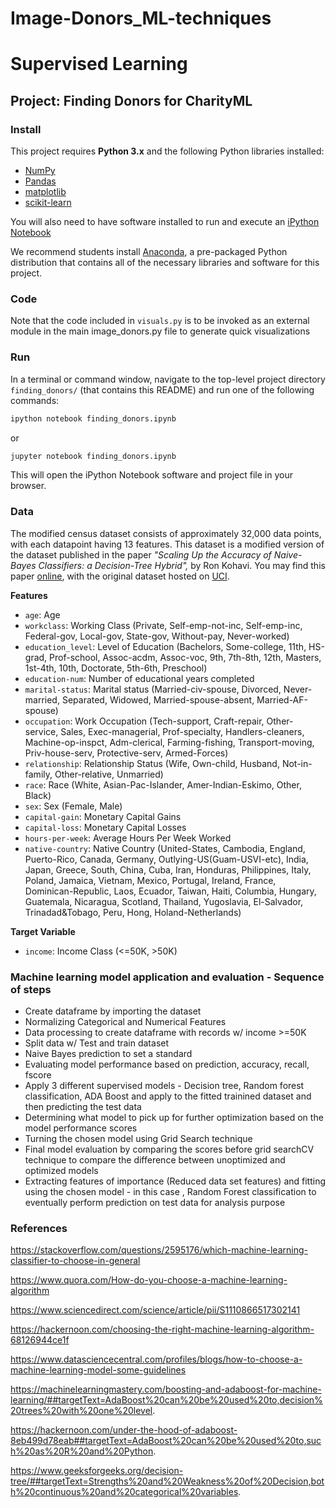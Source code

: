 # Image-Donors_ML-techniques
# Supervised Learning
## Project: Finding Donors for CharityML

### Install

This project requires **Python 3.x** and the following Python libraries installed:

- [NumPy](http://www.numpy.org/)
- [Pandas](http://pandas.pydata.org)
- [matplotlib](http://matplotlib.org/)
- [scikit-learn](http://scikit-learn.org/stable/)

You will also need to have software installed to run and execute an [iPython Notebook](http://ipython.org/notebook.html)

We recommend students install [Anaconda](https://www.continuum.io/downloads), a pre-packaged Python distribution that contains all of the necessary libraries and software for this project.

### Code

Note that the code included in `visuals.py` is to be invoked as an external module in the main image_donors.py file to generate quick visualizations 

### Run

In a terminal or command window, navigate to the top-level project directory `finding_donors/` (that contains this README) and run one of the following commands:

```bash
ipython notebook finding_donors.ipynb
```  
or
```bash
jupyter notebook finding_donors.ipynb
```

This will open the iPython Notebook software and project file in your browser.

### Data

The modified census dataset consists of approximately 32,000 data points, with each datapoint having 13 features. This dataset is a modified version of the dataset published in the paper *"Scaling Up the Accuracy of Naive-Bayes Classifiers: a Decision-Tree Hybrid",* by Ron Kohavi. You may find this paper [online](https://www.aaai.org/Papers/KDD/1996/KDD96-033.pdf), with the original dataset hosted on [UCI](https://archive.ics.uci.edu/ml/datasets/Census+Income).

**Features**
- `age`: Age
- `workclass`: Working Class (Private, Self-emp-not-inc, Self-emp-inc, Federal-gov, Local-gov, State-gov, Without-pay, Never-worked)
- `education_level`: Level of Education (Bachelors, Some-college, 11th, HS-grad, Prof-school, Assoc-acdm, Assoc-voc, 9th, 7th-8th, 12th, Masters, 1st-4th, 10th, Doctorate, 5th-6th, Preschool)
- `education-num`: Number of educational years completed
- `marital-status`: Marital status (Married-civ-spouse, Divorced, Never-married, Separated, Widowed, Married-spouse-absent, Married-AF-spouse)
- `occupation`: Work Occupation (Tech-support, Craft-repair, Other-service, Sales, Exec-managerial, Prof-specialty, Handlers-cleaners, Machine-op-inspct, Adm-clerical, Farming-fishing, Transport-moving, Priv-house-serv, Protective-serv, Armed-Forces)
- `relationship`: Relationship Status (Wife, Own-child, Husband, Not-in-family, Other-relative, Unmarried)
- `race`: Race (White, Asian-Pac-Islander, Amer-Indian-Eskimo, Other, Black)
- `sex`: Sex (Female, Male)
- `capital-gain`: Monetary Capital Gains
- `capital-loss`: Monetary Capital Losses
- `hours-per-week`: Average Hours Per Week Worked
- `native-country`: Native Country (United-States, Cambodia, England, Puerto-Rico, Canada, Germany, Outlying-US(Guam-USVI-etc), India, Japan, Greece, South, China, Cuba, Iran, Honduras, Philippines, Italy, Poland, Jamaica, Vietnam, Mexico, Portugal, Ireland, France, Dominican-Republic, Laos, Ecuador, Taiwan, Haiti, Columbia, Hungary, Guatemala, Nicaragua, Scotland, Thailand, Yugoslavia, El-Salvador, Trinadad&Tobago, Peru, Hong, Holand-Netherlands)

**Target Variable**
- `income`: Income Class (<=50K, >50K)

### Machine learning model application and evaluation - Sequence of steps
- Create dataframe by importing the dataset
- Normalizing Categorical and Numerical Features
- Data processing to create dataframe with records w/ income >=50K
- Split data w/ Test and train dataset
- Naive Bayes prediction to set a standard
- Evaluating model performance based on prediction, accuracy, recall, fscore
- Apply 3 different supervised models - Decision tree, Random forest classification, ADA Boost and apply to the fitted trainined dataset and then predicting the test data 
- Determining what model to pick up for further optimization based on the model performance scores
- Turning the chosen model using Grid Search technique
- Final model evaluation by comparing the scores before grid searchCV technique to compare the difference between unoptimized and optimized models
- Extracting features of importance (Reduced data set features) and fitting using the chosen model - in this case , Random Forest classification to eventually perform prediction on test data for analysis purpose

### References

https://stackoverflow.com/questions/2595176/which-machine-learning-classifier-to-choose-in-general

https://www.quora.com/How-do-you-choose-a-machine-learning-algorithm

https://www.sciencedirect.com/science/article/pii/S1110866517302141

https://hackernoon.com/choosing-the-right-machine-learning-algorithm-68126944ce1f

https://www.datasciencecentral.com/profiles/blogs/how-to-choose-a-machine-learning-model-some-guidelines

https://machinelearningmastery.com/boosting-and-adaboost-for-machine-learning/##targetText=AdaBoost%20can%20be%20used%20to,decision%20trees%20with%20one%20level.

https://hackernoon.com/under-the-hood-of-adaboost-8eb499d78eab##targetText=AdaBoost%20can%20be%20used%20to,such%20as%20R%20and%20Python.

https://www.geeksforgeeks.org/decision-tree/##targetText=Strengths%20and%20Weakness%20of%20Decision,both%20continuous%20and%20categorical%20variables.
